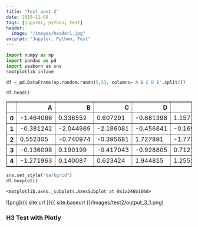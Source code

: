 ```yaml
---
title: "Test post 2"
date: 2018-11-08
tags: [jupyter, python, test]
header:
  image: "/images/header1.jpg"
excerpt: "Jupyter, Python, Test"
---
```


```python
import numpy as np
import pandas as pd
import seaborn as sns
%matplotlib inline
```


```python
df = pd.DataFrame(np.random.randn(5,5), columns='A B C D E'.split())
```


```python
df.head()
```




<div>
<style scoped>
    .dataframe tbody tr th:only-of-type {
        vertical-align: middle;
    }

    .dataframe tbody tr th {
        vertical-align: top;
    }

    .dataframe thead th {
        text-align: right;
    }
</style>
<table border="1" class="dataframe">
  <thead>
    <tr style="text-align: right;">
      <th></th>
      <th>A</th>
      <th>B</th>
      <th>C</th>
      <th>D</th>
      <th>E</th>
    </tr>
  </thead>
  <tbody>
    <tr>
      <th>0</th>
      <td>-1.464066</td>
      <td>0.336552</td>
      <td>0.607291</td>
      <td>-0.681398</td>
      <td>1.157758</td>
    </tr>
    <tr>
      <th>1</th>
      <td>-0.381242</td>
      <td>-2.044989</td>
      <td>-2.186081</td>
      <td>-0.456841</td>
      <td>-0.169559</td>
    </tr>
    <tr>
      <th>2</th>
      <td>0.552305</td>
      <td>-0.740974</td>
      <td>-0.395681</td>
      <td>1.727891</td>
      <td>-1.773343</td>
    </tr>
    <tr>
      <th>3</th>
      <td>-0.136098</td>
      <td>0.190199</td>
      <td>-0.417043</td>
      <td>-0.928805</td>
      <td>0.712748</td>
    </tr>
    <tr>
      <th>4</th>
      <td>-1.271963</td>
      <td>0.140087</td>
      <td>0.623424</td>
      <td>1.944815</td>
      <td>1.255174</td>
    </tr>
  </tbody>
</table>
</div>




```python
sns.set_style("darkgrid")
df.boxplot()
```




    <matplotlib.axes._subplots.AxesSubplot at 0x1a246b1668>


![png]({{ site.url }}{{ site.baseurl }}/images/test2/output_3_1.png)


### H3 Test with Plotly


<script src="https://cdn.plot.ly/plotly-latest.min.js"></script>
<div id="22495cec-ac95-42d5-b3b1-4566a5848585" style="height: 100%; width: 100%;" class="plotly-graph-div"></div><script type="text/javascript">window.PLOTLYENV=window.PLOTLYENV || {};window.PLOTLYENV.BASE_URL="https://plot.ly";Plotly.newPlot("22495cec-ac95-42d5-b3b1-4566a5848585", [{"type": "scatter", "x": [0.0, 0.1111111111111111, 0.2222222222222222, 0.3333333333333333, 0.4444444444444444, 0.5555555555555556, 0.6666666666666666, 0.7777777777777777, 0.8888888888888888, 1.0], "y": [-0.2706323284096669, -0.5368085060076518, -0.3650022122835297, 1.0837185699917664, -1.6123886503326845, 1.3256691068338189, -0.31083903066205104, 0.6951190301897303, -1.624361384686101, 1.852523980751262]}], {}, {"showLink": true, "linkText": "Export to plot.ly"})</script>

<div id="cd52e831-399a-403d-9bb2-0c56214b1d38" style="height: 100%; width: 100%;" class="plotly-graph-div"></div><script type="text/javascript">window.PLOTLYENV=window.PLOTLYENV || {};window.PLOTLYENV.BASE_URL="https://plot.ly";Plotly.newPlot("cd52e831-399a-403d-9bb2-0c56214b1d38", [{"type": "pie", "values": [4500, 2500, 1053, 500], "labels": ["Oxygen", "Hydrogen", "Carbon_Dioxide", "Nitrogen"]}], {}, {"linkText": "Export to plot.ly", "showLink": true})</script>

<div id="1b6fbcd5-909e-4413-812f-b9276d3a3f71" style="height: 100%; width: 100%;" class="plotly-graph-div"></div><script type="text/javascript">window.PLOTLYENV=window.PLOTLYENV || {};window.PLOTLYENV.BASE_URL="https://plot.ly";Plotly.newPlot("1b6fbcd5-909e-4413-812f-b9276d3a3f71", [{"colorbar": {"title": "Colorbar title goes here"}, "colorscale": "Greens", "locationmode": "USA-states", "locations": ["AZ", "CA", "NY"], "text": ["Arizona", "California", "New York"], "z": [1.0, 2.0, 3.0], "type": "choropleth", "uid": "a4676b66-649f-471b-8a5c-59f8dd04be84"}], {"geo": {"scope": "usa"}}, {"showLink": true, "linkText": "Export to plot.ly"})</script><script type="text/javascript">window.addEventListener("resize", function(){Plotly.Plots.resize(document.getElementById("1b6fbcd5-909e-4413-812f-b9276d3a3f71"));});</script>

<div id="a798f136-92be-4d5e-8875-6264519c9e03" style="height: 100%; width: 100%;" class="plotly-graph-div"></div><script type="text/javascript">window.PLOTLYENV=window.PLOTLYENV || {};window.PLOTLYENV.BASE_URL="https://plot.ly";Plotly.newPlot("a798f136-92be-4d5e-8875-6264519c9e03", [{"x": [0, 1, 2, 3, 4, 5, 6, 7, 8, 9, 10, 11, 12, 13, 14, 15, 16, 17, 18, 19, 20, 21, 22, 23, 24, 25, 26, 27, 28, 29, 30, 31, 32, 33, 34, 35, 36, 37, 38, 39, 40, 41, 42, 43, 44, 45, 46, 47, 48, 49, 50, 51, 52, 53, 54, 55, 56, 57, 58, 59, 60, 61, 62, 63, 64, 65, 66, 67, 68, 69, 70, 71, 72, 73, 74, 75, 76, 77, 78, 79, 80, 81, 82, 83, 84, 85, 86, 87, 88, 89, 90, 91, 92, 93, 94, 95, 96, 97, 98, 99], "y": [0.1380647995004599, 0.1354236147450721, 0.09518920747412957, -0.7700447334081425, -1.8498069646561726, 0.08918366385737063, 1.2535164530958067, -1.1108770615553671, 0.42183445995592955, 1.384071380915722, 0.14145349559399342, 1.5164020361116053, 0.6404446825232781, -0.37017825943231464, 0.5049235504240451, 0.34500305813863896, 0.8327035751158927, 0.36066665394230496, -1.3080302041421232, -0.44057702218219197, 1.2955571898870706, 1.807749704061561, -0.06137087936608397, 0.22569470554798138, 1.3207212249491764, -0.49619682791850334, -1.2632538548328955, 1.3894404186683007, -0.19190770833944934, 1.1204296115521017, -0.39216437071703114, 0.4177544038472647, -1.8664574347231007, 0.49079361501941193, -0.37665088508308614, -0.8272208587512233, 0.41691344653602713, 1.596336859062487, -0.28685110313797496, 0.1299977950222784, 0.02578982426845919, 1.3553637065185014, -0.5092624710468688, 1.3810672397387143, 1.8457639377704829, -0.44253169574432843, 0.5014379835716172, -1.4254606470414248, -2.6028295824585066, 0.817741092278958, -0.8103086557628315, -1.115125542986411, 0.8027615403473195, 0.7024600196146803, -0.5405202802318575, -0.728514339365132, -0.616073504431071, 1.4486696061236435, -0.3213596680883351, -0.24926311278084504, -2.666310100342571, -0.1209908671550492, 0.9727933266550617, 2.374105894229449, -2.4935451242055087, 1.0496543008088608, -0.6796679519946316, -0.5551056945261179, -0.22876637534059083, 0.26016412158356006, 0.45216945755742083, -1.8421916791495334, -0.09175637265946517, 0.20661968442019818, -0.3527640555330549, -0.5888500613074475, 1.7226485521916568, 0.0730222133035803, 1.1801255384094997, -0.20772940428449324, 0.5482936432737804, -0.5609276585133238, 0.9140535043638135, -0.4620495328508397, -0.20648701620768845, -0.5927645457442796, -2.0175811259185257, 1.3983949328262495, -0.5590941968824078, -1.30681369968625, -0.212540642863303, -0.15917273874700058, 1.5154534975764196, -0.4035387169966021, -0.9424089623095501, -0.7346627907620497, -1.5606953693192545, -0.8316395182673529, 0.5958964928691214, -1.6277511570810077], "type": "scatter", "uid": "83057f90-8b1f-41b1-a44b-0357d56218ff"}], {"title": "Lineplot with pandas"}, {"showLink": true, "linkText": "Export to plot.ly"})</script><script type="text/javascript">window.addEventListener("resize", function(){Plotly.Plots.resize(document.getElementById("a798f136-92be-4d5e-8875-6264519c9e03"));});</script>



<div id="9eed6bb4-65ef-4b4d-8fd7-d78170d57127" style="height: 100%; width: Truepx;" class="plotly-graph-div"></div><script type="text/javascript">require(["plotly"], function(Plotly) { window.PLOTLYENV=window.PLOTLYENV || {};window.PLOTLYENV.BASE_URL="https://plot.ly";Plotly.newPlot("9eed6bb4-65ef-4b4d-8fd7-d78170d57127", [{"boxpoints": false, "line": {"width": 1.3}, "marker": {"color": "rgba(255, 153, 51, 1.0)"}, "name": "A", "orientation": "v", "y": [-1.5639511871234892, -0.882100638733447, -0.11673239811623679, 1.1524023088857396, 0.1428960255501501, 0.519904277550601, 1.0940906556311094, -0.8435190261529298, -0.05473911966895888, -0.23351196894706908, 0.9049550017224648, 1.9129791993739629, 0.5058889241141876, -0.24486811266248612, 0.4682289825196273, -0.3804995005696211, -0.7865864609646923, -1.3571543478531198, -0.867963990201605, -0.5578173563479416, -0.5388293906953948, 0.17672892737679655, 1.6701541165686915, -0.18168055703822256, 0.09272638257352007, -0.762001464774689, -1.4580131899305684, -1.1804848973708646, -0.7435717648370086, -0.8723816649012067, -1.2005527156442877, -0.975973824455183, 0.1858684824499164, -0.899458685987429, -0.30022945155260833, -0.689634704412821, -0.7196341384952865, 2.05691400388549, -0.7153902666547749, 1.3673291117777118, 0.22369798077360473, 0.6746233009551657, -0.014693598309082876, 1.1409222671129438, 0.09437318357867461, -0.992839593585016, -0.788930335223969, 0.26837979502821085, 1.4616558945208418, 1.4129702978456868, -1.2147554570513008, -0.10008447491105803, -0.8779044629807485, -1.4937456727996483, -0.866013853521389, 0.7447587659006961, -0.3018887840056143, 0.9278385395070786, -0.6675762509119748, 1.046376982676045, -1.0455387532846883, -0.28686882727792673, 0.10087913985391357, -2.58345550200972, -0.05807431397258285, -1.8351015517833973, -1.2215555516996301, 1.5768706973268611, 2.1736796432080423, 0.16789684060094595, 2.3181898811583954, 1.4740726930935169, -0.9060063485480975, -1.4427724494260563, 0.2695743508137349, 0.16404484988002138, -0.647372911690604, -0.832203003515296, 1.206155359287892, 0.053548493726992094, -1.3292103501528287, 0.399309741581381, -1.3849684986680697, -0.4774656649694711, -0.7948474575247457, -0.18459313687287385, -1.8174763684384954, -0.27887654081579843, -1.8809948139803427, -1.7296567465559305, -1.0060866894226417, -0.44934000157854426, 0.16179501353965903, 0.14948287987191541, -0.7071215542501458, -0.12941479338397582, 0.6454885147850241, -0.13953442359290683, 0.07299712683604703, -1.1692442690649378], "type": "box", "uid": "bf8fbbba-ae6a-4155-b9be-e0ad7aed8046"}, {"boxpoints": false, "line": {"width": 1.3}, "marker": {"color": "rgba(55, 128, 191, 1.0)"}, "name": "B", "orientation": "v", "y": [-1.4467433790562865, -0.06970120783651503, 0.17961177937496842, 0.8113941808630506, 1.251066258463653, 1.3711811500761044, 1.765893879704785, 0.9930018078890139, -0.4912554479788475, -1.7581911585479864, 0.5054370584698707, 1.4804932198408405, -0.2853007183111758, 0.6450316766899783, 0.17567078890203222, -0.9778385076642434, 0.8376256236605536, -0.5587491710709548, 0.8335347755305189, -1.2818573932682322, 0.14437240451532998, 0.09226779904244321, -1.7240502703141576, 0.2834668462526382, 1.52593746587737, 0.2643143041083422, -1.1898259477620547, -0.033769248437391666, -0.3352049329098231, 0.5234689772446875, -1.120284425942477, -0.1676807742381644, -0.8261376138498759, 0.22383609140301441, -0.8458357259032218, -1.3898481613525984, 0.6004912786832591, -0.30132396213170654, -0.4446272384221954, 0.11502189612652568, 1.6829996622729961, -0.22149719275035773, 0.4290261680943046, -0.33692016325463126, -0.5632925358085863, -1.1855708435626966, -1.0072206076364265, -1.0627229733627297, -0.8625209970523993, -1.6090095163433475, 1.2608359295548575, -0.9771045004227261, 0.5611207568795848, 0.5974209580942115, 0.14047143200718887, 0.12817408140672137, -0.21443097251264198, -1.023439560637769, 0.09992754953508133, -0.9448984133686514, 0.21907493490916552, -0.8552300962004212, -0.3952746317032387, 0.5967695365094898, 0.9496072232348209, -0.6315944052755316, 1.1276909975705043, -1.3456999211249616, 1.8441830230440597, -0.8253567241403521, 0.6300679313303159, -0.055469388105418994, -1.1940541747144295, -0.8714673595774088, 1.0748511283077116, -0.43028485056357746, 1.60669576645553, 0.10542567724174402, 0.7857059707464902, 0.16302010662797725, -0.7220597972209096, -1.662443176719073, -0.3514686883977727, -1.1754548741950177, 0.364746460129174, -0.951803961583333, 1.1918249769919844, -1.3031264795653514, -1.10725852842274, -0.3638396316934642, -0.4169169374450071, -0.8614830223407576, -0.30610404816551323, 1.1285066610350671, -0.020959214959759363, -0.6980338846792332, 0.06612860305302677, -1.0295667952232965, -0.6676868729324735, -1.6791469887396693], "type": "box", "uid": "c3098686-651b-46f8-bfb9-59421ecf13bc"}, {"boxpoints": false, "line": {"width": 1.3}, "marker": {"color": "rgba(50, 171, 96, 1.0)"}, "name": "C", "orientation": "v", "y": [-0.22839393402873143, 0.127670289286517, -0.9832978416989442, -1.7155826722544674, 0.3644814762412612, -0.2267609236378987, 0.44311311098479933, -1.5376625457677342, -0.7348683918710253, 0.8681472908794088, 0.05893285270049092, 1.0224499127709639, -1.0387758238496996, 1.2367842460083378, -1.513939625105549, 0.10202976008883777, -1.3776278810731801, -0.7039048237048005, -0.23430616910697405, 0.1884222299028011, 1.9620273048401793, -0.8347099839014731, 0.41281153321633285, 1.276676834471981, -1.48475032824844, -0.7180854358036335, 0.14785687811604925, 0.27716157592043045, -0.5289197293606361, -0.7940327967837264, -0.2921242137670228, -2.147713694403053, 1.0738114865432176, 0.6427551452406944, 0.4543688021408573, -0.9251838780660753, 1.2408998828505486, 0.5506051901691971, 1.0889956277075372, -0.5700914621096376, -0.6325080460485006, 0.989025924055678, -0.8084089096820835, 0.7704352697037378, 1.271552369046689, 0.7658748494378543, 0.08653414952101106, -1.1869254569705179, -0.5693012670817982, 0.04290073762610345, -0.14898352793275205, -1.3739064249010642, -1.9095436429753865, 1.140935341999291, 0.05959175663353486, -1.736962853034115, -0.8870070712663574, -0.8949526933293782, -0.6560789972948624, -0.33861370783907496, -0.34402453202164607, 0.7227812913561577, -0.48638945778676135, -0.2480741079782676, -0.20129105063633956, 0.7357352144738535, 1.339347661750252, 0.5487281355681184, 0.5157777682719374, 1.8710344204754006, 0.6958885071257106, -0.7017781709508714, 0.20658347465690582, -0.17104850500333307, -0.5876026011476309, 0.1741531751058778, 0.047714445157763845, -2.178780653639903, -0.7992630662916534, -1.118166049066162, -0.27031744877929686, 0.594398741143554, -0.7004014317587345, -2.134443804154883, 0.9874966030279863, -0.31684853213549685, 0.6447100343594095, 0.393548134639584, 0.9758524825682631, -1.2581194173949832, -1.3157827371497723, 0.3858801085688501, 0.4087693856218263, -0.13915829801413712, 1.0084965151398282, 0.07080617466849301, -1.6317618028454626, -1.7121930932633962, -0.44085824948478114, -1.054181843636495], "type": "box", "uid": "215fd66e-7da7-42e5-8ec2-73f20c6983c6"}, {"boxpoints": false, "line": {"width": 1.3}, "marker": {"color": "rgba(128, 0, 128, 1.0)"}, "name": "D", "orientation": "v", "y": [-0.34672075943883846, -0.9150192738797835, 1.2821062075381153, -0.11354781290866243, 0.2873924769932222, 0.6702631714647229, -1.9922639611157424, -0.2752256874304652, 1.055946058160204, -1.1509824297889062, -0.604105372036876, 0.1815433156017096, -0.2754780806868388, -0.08653752249667436, 0.9511555087041156, 0.5923516102860039, 0.502555025097236, 0.5080524391152962, 2.545273668883935, 0.38454885845796316, 0.017803140952345788, 0.07157922418920341, 0.16012335687250964, 0.12118479083280037, -0.8458431346697544, 0.8446145442618589, -0.9149896677812699, 1.232965749228539, 0.7642192773876691, -1.1039874982861386, -1.0377573799033808, 0.6946125530812215, 0.3817691687277361, 0.207256233811866, -0.467159513309448, -1.434147663790058, -0.48706813284947603, 0.5162655988473973, 0.853441451019292, -0.5821296137153412, -0.9051425087152516, -0.17796657346267725, -0.5764368045852991, -1.1327990408501636, 1.3450712717101314, 0.25363354015861744, -0.33989742413008334, -1.5969083510054862, -0.46110820297191446, -0.8717464278317755, -0.3017990625461568, -0.3061256348006522, -1.1309843785757778, 1.0875152326426323, -0.7284817204751368, 0.12323956952542907, 2.5157454474332033, -0.5545384127686018, -0.5024224405701873, -1.304831547897216, -0.13384648639047195, -0.1968443706500188, -0.6622079344116008, -0.3407354655176147, -0.5909914705124996, 1.335984085950446, 0.5135200311579142, 0.04764328520437222, 0.6210284593328026, 0.5470425475953553, -1.4745158463558405, 1.6901576292694611, 0.37224688449661014, -0.6274840106038236, -0.6559271191138719, -0.05054455301695735, 1.8417965358906783, -1.2421191603738229, 1.07787853247971, 0.023990005305887213, -1.8320366899170588, 1.5577470982686987, 1.3667261382231226, -0.5620915651703027, 0.2895072414267229, 0.865753499624436, 1.034763574905306, 0.16667229904874944, 0.67963118270077, -0.35241520314553143, 0.2619528756259053, 1.1897797939075112, -0.2801212535053941, 1.889082255523387, -1.7959430061626098, -1.1883324690690436, 1.2390862285487751, 1.6251760119715772, -0.5480678654162454, -0.6163548207207743], "type": "box", "uid": "82150654-1a3b-43cf-a423-10d7bd121e05"}], {"legend": {"bgcolor": "#F5F6F9", "font": {"color": "#4D5663"}}, "paper_bgcolor": "#F5F6F9", "plot_bgcolor": "#F5F6F9", "title": "Plotly Pandas", "titlefont": {"color": "#4D5663"}, "xaxis": {"gridcolor": "#E1E5ED", "showgrid": true, "tickfont": {"color": "#4D5663"}, "title": "", "titlefont": {"color": "#4D5663"}, "zerolinecolor": "#E1E5ED"}, "yaxis": {"gridcolor": "#E1E5ED", "showgrid": true, "tickfont": {"color": "#4D5663"}, "title": "", "titlefont": {"color": "#4D5663"}, "zerolinecolor": "#E1E5ED"}}, {})});</script>
